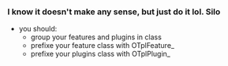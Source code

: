 ### I know it doesn't make any sense, but just do it lol. Silo
- you should:
	- group your features and plugins in class
	- prefixe your feature class with OTplFeature_
	- prefixe your plugins class with OTplPlugin_